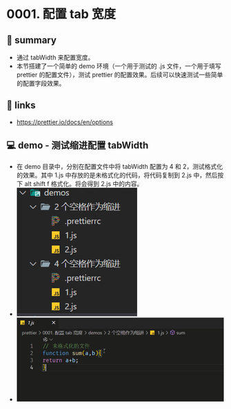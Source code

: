 # 0001. 配置 tab 宽度

## 📝 summary

- 通过 tabWidth 来配置宽度。
- 本节搭建了一个简单的 demo 环境（一个用于测试的 .js 文件，一个用于填写 prettier 的配置文件），测试 prettier 的配置效果。后续可以快速测试一些简单的配置字段效果。

## 🔗 links

- https://prettier.io/docs/en/options

## 💻 demo - 测试缩进配置 tabWidth

- 在 demo 目录中，分别在配置文件中将 tabWidth 配置为 4 和 2，测试格式化的效果。其中 1.js 中存放的是未格式化的代码，将代码复制到 2.js 中，然后按下 alt shift f 格式化。将会得到 2.js 中的内容。
- ![](md-imgs/2024-10-16-16-20-11.png)
- ![](md-imgs/1.gif)